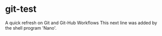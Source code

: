# git-test
A quick refresh on Git and Git-Hub Workflows
This next line was added by the shell program 'Nano'.
